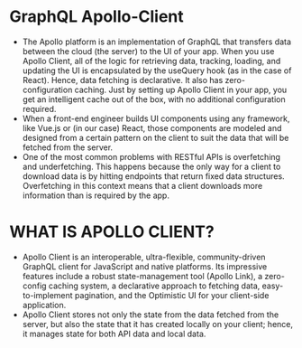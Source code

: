 # GraphQL Apollo-Client

   - The Apollo platform is an implementation of GraphQL that transfers data between the cloud (the server) to the UI of your app. When you use Apollo Client, all of the logic for retrieving data, tracking, loading, and updating the UI is encapsulated by the useQuery hook (as in the case of React). Hence, data fetching is declarative. It also has zero-configuration caching. Just by setting up Apollo Client in your app, you get an intelligent cache out of the box, with no additional configuration required.
   - When a front-end engineer builds UI components using any framework, like Vue.js or (in our case) React, those components are modeled and designed from a certain pattern on the client to suit the data that will be fetched from the server.
   - One of the most common problems with RESTful APIs is overfetching and underfetching. This happens because the only way for a client to download data is by hitting endpoints that return fixed data structures. Overfetching in this context means that a client downloads more information than is required by the app.


# WHAT IS APOLLO CLIENT?

   - Apollo Client is an interoperable, ultra-flexible, community-driven GraphQL client for JavaScript and native platforms. Its impressive features include a robust state-management tool (Apollo Link), a zero-config caching system, a declarative approach to fetching data, easy-to-implement pagination, and the Optimistic UI for your client-side application.
   - Apollo Client stores not only the state from the data fetched from the server, but also the state that it has created locally on your client; hence, it manages state for both API data and local data. 

